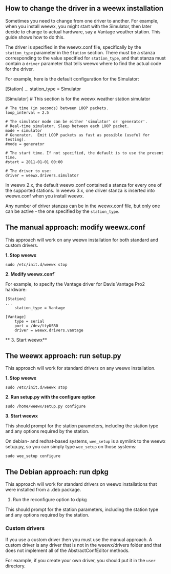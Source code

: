 ## How to change the driver in a weewx installation

Sometimes you need to change from one driver to another.  For example, when you install weewx, you might start with the Simulator, then later decide to change to actual hardware, say a Vantage weather station.  This guide shows how to do this.

The driver is specified in the weewx.conf file, specifically by the `station_type` parameter in the `Station` section.  There must be a stanza corresponding to the value specified for `station_type`, and that stanza must contain a `driver` parameter that tells weewx where to find the actual code for the driver.

For example, here is the default configuration for the Simulator:

[Station]
...
    station_type = Simulator

[Simulator]
    # This section is for the weewx weather station simulator

    # The time (in seconds) between LOOP packets.
    loop_interval = 2.5

    # The simulator mode can be either 'simulator' or 'generator'.
    # Real-time simulator. Sleep between each LOOP packet.
    mode = simulator
    # Generator.  Emit LOOP packets as fast as possible (useful for testing).
    #mode = generator

    # The start time. If not specified, the default is to use the present time.
    #start = 2011-01-01 00:00

    # The driver to use:
    driver = weewx.drivers.simulator

In weewx 2.x, the default weewx.conf contained a stanza for every one of the supported stations.  In weewx 3.x, one driver stanza is inserted into weewx.conf when you install weewx.

Any number of driver stanzas can be in the weewx.conf file, but only one can be active - the one specified by the `station_type`.

## The manual approach: modify weewx.conf

This approach will work on any weewx installation for both standard and custom drivers.

**1.  Stop weewx**

`sudo /etc/init.d/weewx stop`

**2.  Modify weewx.conf`**

For example, to specify the Vantage driver for Davis Vantage Pro2 hardware:
~~~~
[Station]
...
    station_type = Vantage

[Vantage]
    type = serial
    port = /dev/ttyUSB0
    driver = weewx.drivers.vantage
~~~~
** 3.  Start weewx**

## The weewx approach: run setup.py

This approach will work for standard drivers on any weewx installation.

**1.  Stop weewx**
````
sudo /etc/init.d/weewx stop
````
**2.  Run setup.py with the configure option**
````
sudo /home/weewx/setup.py configure
````
**3.  Start weewx**

This should prompt for the station parameters, including the station type and any options required by the station.

On debian- and redhat-based systems, `wee_setup` is a symlink to the weewx setup.py, so you can simply type `wee_setup` on those systems:

`sudo wee_setup configure`

## The Debian approach: run dpkg

This approach will work for standard drivers on weewx installations that were installed from a .deb package.

1.  Run the reconfigure option to dpkg

This should prompt for the station parameters, including the station type and any options required by the station.

### Custom drivers

If you use a custom driver then you must use the manual approach.  A custom driver is any driver that is not in the weewx/drivers folder and that does not implement all of the AbstractConfEditor methods.

For example, if you create your own driver, you should put it in the `user` directory.